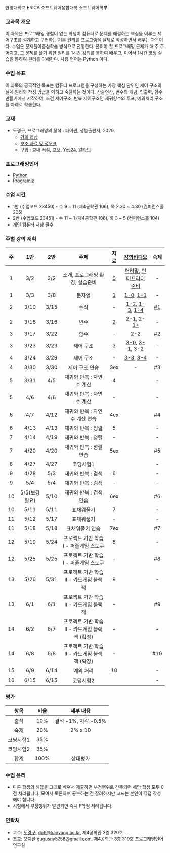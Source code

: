 한양대학교 ERICA 소프트웨어융합대학 소프트웨어학부

### 교과목 개요

이 과목은 프로그래밍 경험이 없는 학생이 컴퓨터로 문제를 해결하는 핵심을 이루는 제어구조를 설계하고 구현하는 기본 원리를 프로그램을 실제로 작성하면서 배우는 과목이다. 수업은 문제풀이중심학습 방식으로 진행한다. 풀어야 할 프로그래밍 문제가 매 주 주어지고, 그 문제를 풀기 위한 원리를 1시간 강의를 통하여 배우고, 이어서 1시간 코딩 실습을 통하여 원리를 이해한다. 사용 언어는 Python 이다.

### 수업 목표
이 과목의 궁극적인 목표는 컴퓨터 프로그램을 구성하는 가장 핵심 단위인 제어 구조의 설계 원리와 작성 방법을 익히고 숙달하는 것이다. 산술연산, 변수의 개념, 입출력, 함수만들기에서 시작하여, 조건 제어구조, 반복 제어구조인 제귀함수와 루프, 예외처리 구조를 차례로 학습한다.

### 교재
- 도경구, 프로그래밍의 정석 : 파이썬, 생능출판사, 2020.
  - [강의 영상](https://youtube.com/playlist?list=PL0UNsS2daHTyoDTctKpITfbW1UtR5ig6L)
  - [보조 자료 및 정오표](https://drive.google.com/drive/folders/1RMa0oL91nP98BOVWfx0tYWFbhhU5VjKy?usp=sharing)
  - 구입 : 교내 서점, [교보](http://www.kyobobook.co.kr/product/detailViewKor.laf?mallGb=KOR&ejkGb=KOR&barcode=9788970504735&orderClick=LA6), [Yes24](http://www.yes24.com/Product/Goods/96546953), [알라딘](https://www.aladin.co.kr/shop/wproduct.aspx?ItemId=259540630)

### 프로그래밍언어
- [Python](https://www.python.org/)
- [Programiz](https://www.programiz.com/python-programming/online-compiler/)

### 수업 시간

- 1반 (수업코드 23450) - 수 9 ~ 11 (제4공학관 106), 목 2:30 ~ 4:30 (컨퍼런스홀 205)
- 2반 (수업코드 23451) - 수 11 ~ 1 (제4공학관 106), 화 3 ~ 5 (컨퍼런스홀 104)
- 개인 컴퓨터 지참 필수

### 주별 강의 계획

| 주 | 1반 | 2반 | 주제 | 자료 | [강의비디오](https://youtube.com/playlist?list=PL0UNsS2daHTyoDTctKpITfbW1UtR5ig6L) | 숙제 |
|:----:|:-----:|:-----:|:-----:|:-----:|:-----:|:-----:|
|  1  | 3/2 | 3/2 | 소개, 프로그래밍 환경, 실습준비 | [0](chapter0.pdf) | [머리말](https://youtu.be/8ymoTOh-S64), [인터프리터 준비](https://youtu.be/kzd5YqgZ7ZI) | - |
|  1  | 3/3 | 3/8 | 문자열 | [1](chapter1.pdf) | [1-0](https://youtu.be/ELYgp3tbbWA), [1-1](https://youtu.be/FqqoJxUfJXU) | - |
|  2  | 3/10 | 3/15 | 수식 | - |  [1-2](https://youtu.be/dB3k-8c9xyw), [1-3](https://youtu.be/G2YRBvgiLQM), [1-4](https://youtu.be/pBUJIPDO9Jc) | [#1](hw1.md) |
|  2  | 3/16 | 3/16 | 변수 | [2](chapter2.pdf) |  [2-1](https://youtu.be/jUf_Whd84Js), [2-1+](https://youtu.be/FucqINsag-w) | - |
|  3  | 3/17 | 3/22 | 함수 | - |  [2-2](https://youtu.be/rhnkRaDvKVI) | [#2](hw2.md) |
|  3  | 3/23 | 3/23 | 제어 구조 | [3](chapter3.pdf) | [3-0](https://youtu.be/Cd2rES5DCPQ), [3-1](https://youtu.be/7p7LDxkmme0), [3-2](https://youtu.be/hS7DEkzY_1Y)  | - |
|  4  | 3/24 | 3/29 | 제어 구조 | - | [3-3](https://youtu.be/XTZ5UFAz_6k), [3-4](https://youtu.be/yqxfcuyxyzE)  | - |
|  4  | 3/30 | 3/30 | 제어 구조 연습 | 3ex | - | #3 |
|  5  | 3/31 | 4/5 | 재귀와 반복 : 자연수 계산 | 4 |   | - |
|  5  | 4/6 | 4/6 | 재귀와 반복 : 자연수 계산 | - |   | - |
|  6  | 4/7 | 4/12 | 재귀와 반복 : 자연수 계산 연습 | 4ex |   | #4 |
|  6  | 4/13 | 4/13 | 재귀와 반복 : 정렬 | 5 |   | - |
|  7  | 4/14 | 4/19 | 재귀와 반복 : 정렬 | - |   | - |
|  7  | 4/20 | 4/20 | 재귀와 반복 : 정렬 연습 | 5ex |   | #5 |
|  8  | 4/27 | 4/27 | 코딩시험1 | |   | - |
|  9  | 4/28 | 5/3 | 재귀와 반복 : 검색 | 6 |   | - |
|  9  | 5/4 | 5/4 | 재귀와 반복 : 검색 | - |   | - |
|  10  | 5/5(보강필요) | 5/10 | 재귀와 반복 : 검색 연습 | 6ex |   | #6 |
|  10 | 5/11 | 5/11 | 표채워풀기 | 7 |   | - |
|  11 | 5/12 | 5/17 | 표채워풀기 | - |   | - |
|  11 | 5/18 | 5/18 | 표채워풀기 연습 | 7ex |   | #7 |
|  12 | 5/19 | 5/24 | 프로젝트 기반 학습 I - 퍼즐게임 스도쿠 | 8 |   | - |
|  12 | 5/25 | 5/25 | 프로젝트 기반 학습 I - 퍼즐게임 스도쿠 | - |   | #8 |
|  13 | 5/26 | 5/31 | 프로젝트 기반 학습 II - 카드게임 블랙잭 | 9 |   | - |
|  13 | 6/1 | 6/1 | 프로젝트 기반 학습 II - 카드게임 블랙잭 | - |   | #9 |
|  14 | 6/2| 6/7 | 프로젝트 기반 학습 II - 카드게임 블랙잭 (확장) | - |   | - |
|  14 | 6/8| 6/8 | 프로젝트 기반 학습 II - 카드게임 블랙잭 (확장) | - |   | #10 |
|  15 | 6/9 | 6/14 | 예외 처리 | 10 |   | - |
|  16 | 6/15 | 6/15 | 코딩시험2 |  |   | - |

### 평가

| 항목 | 비율 | 세부 내용 |
|:---:|:---:|:---:|
| 출석 | 10% | 결석 -1%, 지각 -0.5% |
| 숙제 | 20% | 2% x 10 |
| 코딩시험1 | 35% |  |
| 코딩시험2 | 35% |  |
| 합계 | 100% | 상대평가 | 

### 수업 윤리
- 다른 학생의 해답을 그대로 베껴서 제출하면 부정행위로 간주되어 해당 학생 모두 0점 처리됩니다. 모여서 토론하며 공부하는 건 장려하지만 코드는 본인이 직접 작성해야 합니다.
- 시험에서 부정행위가 발견되면 즉시 F학점 처리됩니다.

### 연락처

-	교수: [도경구](http://doggzone.github.io/home), doh@hanyang.ac.kr, 제4공학관 3층 320호
-	조교: 모지환 gugusny5758@gmail.com, 제4공학관 3층 319호 프로그래밍언어연구실
